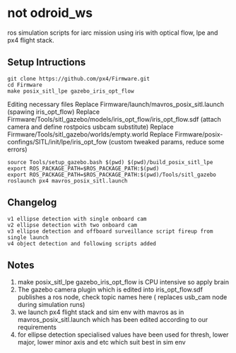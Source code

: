 # not odroid_ws
ros simulation scripts for iarc mission using iris with optical flow, lpe and px4 flight stack.

## Setup Intructions 
```
git clone https://github.com/px4/Firmware.git
cd Firmware
make posix_sitl_lpe gazebo_iris_opt_flow 
```
Editing necessary files
Replace Firmware/launch/mavros_posix_sitl.launch (spawing iris_opt_flow)
Replace Firmware/Tools/sitl_gazebo/models/iris_opt_flow/iris_opt_flow.sdf (attach camera and define rostpoics usbcam substitute)
Replace Firmware/Tools/sitl_gazebo/worlds/empty.world
Replace Firmware/posix-confings/SITL/init/lpe/iris_opt_fow (custom tweaked params, reduce some errors)
```
source Tools/setup_gazebo.bash $(pwd) $(pwd)/build_posix_sitl_lpe
export ROS_PACKAGE_PATH=$ROS_PACKAGE_PATH:$(pwd)
export ROS_PACKAGE_PATH=$ROS_PACKAGE_PATH:$(pwd)/Tools/sitl_gazebo
roslaunch px4 mavros_posix_sitl.launch
```

## Changelog
```
v1 ellipse detection with single onboard cam
v2 ellipse detection with two onboard cam
v3 ellipse detection and offboard surveillance script fireup from single launch
v4 object detection and following scripts added
```

## Notes
1. make posix_sitl_lpe gazebo_iris_opt_flow is CPU intensive so apply brain
2. The gazebo camera plugin which is edited into iris_opt_flow.sdf publishes a ros node, check topic names here ( replaces usb_cam node during simulation runs)
3. we launch px4 flight stack and sim env with mavros as in mavros_posix_sitl.launch which has been edited according to our requirements 
4. for ellipse detection specialised values have been used for thresh, lower major, lower minor axis and etc which suit best in sim env
